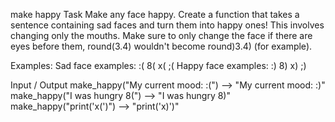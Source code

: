 make happy
Task
Make any face happy. Create a function that takes a sentence containing sad faces and turn them into happy ones! This involves changing only the mouths.
Make sure to only change the face if there are eyes before them, round(3.4) wouldn't become round)3.4) (for example).

Examples:
Sad face examples: :( 8( x( ;( Happy face examples: :) 8) x) ;)

Input / Output
make_happy("My current mood: :(")    -->    "My current mood: :)"  
make_happy("I was hungry 8(")        -->    "I was hungry 8)"  
make_happy("print('x(')")            -->    "print('x)')"  